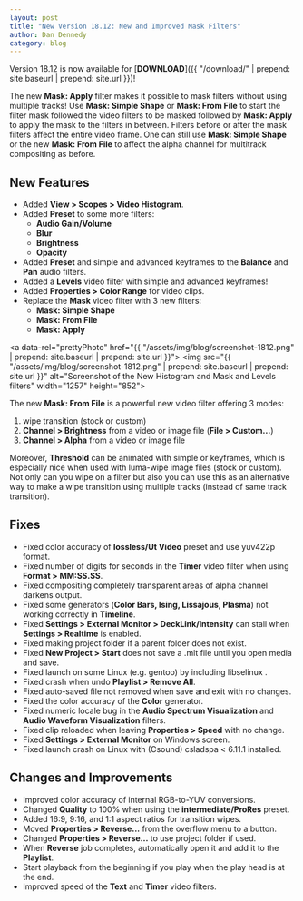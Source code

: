 ```yaml
---
layout: post
title: "New Version 18.12: New and Improved Mask Filters"
author: Dan Dennedy
category: blog
---
```


Version 18.12 is now available for [**DOWNLOAD**]({{ "/download/" | prepend: site.baseurl | prepend: site.url }})!

The new **Mask: Apply** filter makes it possible to mask filters without using
multiple tracks! Use **Mask: Simple Shape** or **Mask: From File** to start the
filter mask followed the video filters to be masked followed by **Mask: Apply**
to apply the mask to the filters in between. Filters before or after the mask
filters affect the entire video frame. One can still use **Mask: Simple Shape**
or the new **Mask: From File** to affect the alpha channel for multitrack
compositing as before.

## New Features

* Added **View > Scopes > Video Histogram**.
* Added **Preset** to some more filters:
  - **Audio Gain/Volume**
  - **Blur**
  - **Brightness**
  - **Opacity**
* Added **Preset** and simple and advanced keyframes to the **Balance** and **Pan** audio filters.
* Added a **Levels** video filter with simple and advanced keyframes!
* Added **Properties > Color Range** for video clips.
* Replace the **Mask** video filter with 3 new filters:
  - **Mask: Simple Shape**
  - **Mask: From File**
  - **Mask: Apply**

<a data-rel="prettyPhoto" href="{{ "/assets/img/blog/screenshot-1812.png" | prepend: site.baseurl | prepend: site.url }}">
<img src="{{ "/assets/img/blog/screenshot-1812.png" | prepend: site.baseurl | prepend: site.url }}"
alt="Screenshot of the New Histogram and Mask and Levels filters" width="1257" height="852"></a>

The new **Mask: From File** is a powerful new video filter offering 3 modes:
1. wipe transition (stock or custom)
1. **Channel > Brightness** from a video or image file (**File > Custom...**)
1. **Channel > Alpha** from a video or image file

Moreover, **Threshold** can be animated with simple or keyframes, which is
especially nice when used with luma-wipe image files (stock or custom). Not only
can you wipe on a filter but also you can use this as an alternative way to make
a wipe transition using multiple tracks (instead of same track transition).

## Fixes

* Fixed color accuracy of **lossless/Ut Video** preset and use yuv422p format.
* Fixed number of digits for seconds in the **Timer** video filter when using **Format > MM:SS.SS**.
* Fixed compositing completely transparent areas of alpha channel darkens output.
* Fixed some generators (**Color Bars, Ising, Lissajous, Plasma**) not working correctly in **Timeline**.
* Fixed **Settings > External Monitor > DeckLink/Intensity** can stall when **Settings > Realtime** is enabled.
* Fixed making project folder if a parent folder does not exist.
* Fixed **New Project > Start** does not save a .mlt file until you open media and save.
* Fixed launch on some Linux (e.g. gentoo) by including libselinux .
* Fixed crash when undo **Playlist > Remove All**.
* Fixed auto-saved file not removed when save and exit with no changes.
* Fixed the color accuracy of the **Color** generator.
* Fixed numeric locale bug in the **Audio Spectrum Visualization** and **Audio Waveform Visualization** filters.
* Fixed clip reloaded when leaving **Properties > Speed** with no change.
* Fixed **Settings > External Monitor** on Windows screen.
* Fixed launch crash on Linux with (Csound) csladspa < 6.11.1 installed.

## Changes and Improvements

* Improved color accuracy of internal RGB-to-YUV conversions.
* Changed **Quality** to 100% when using the **intermediate/ProRes** preset.
* Added 16:9, 9:16, and 1:1 aspect ratios for transition wipes.
* Moved **Properties > Reverse...** from the overflow menu to a button.
* Changed **Properties > Reverse...** to use project folder if used.
* When **Reverse** job completes, automatically open it and add it to the **Playlist**.
* Start playback from the beginning if you play when the play head is at the end.
* Improved speed of the **Text** and **Timer** video filters.
